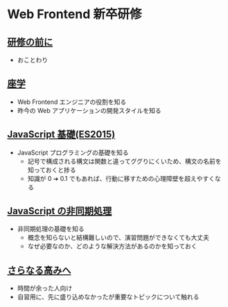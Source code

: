 # Web Frontend 新卒研修

## [研修の前に](./disclaimer)

- おことわり

## [座学](./practical.md)

- Web Frontend エンジニアの役割を知る
- 昨今の Web アプリケーションの開発スタイルを知る

## [JavaScript 基礎(ES2015)](./es2015_handson.md)

- JavaScript プログラミングの基礎を知る
  - 記号で構成される構文は関数と違ってググりにくいため、構文の名前を知っておくと捗る
  - 知識が 0 ➔ 0.1 でもあれば、行動に移すための心理障壁を超えやすくなる

## [JavaScript の非同期処理](./async_handson.md)

- 非同期処理の基礎を知る
  - 概念を知らないと結構難しいので、演習問題ができなくても大丈夫
  - なぜ必要なのか、どのような解決方法があるのかを知っておく

## [さらなる高みへ](./aim_high.md)

- 時間が余った人向け
- 自習用に、先に盛り込めなかったが重要なトピックについて触れる
